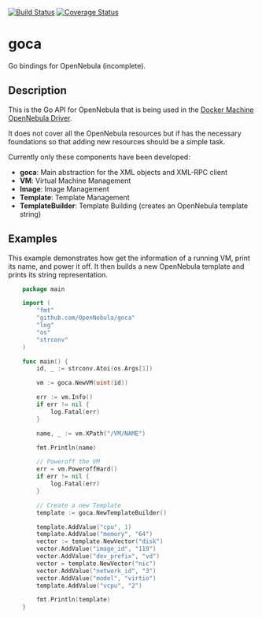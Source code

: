 [![Build Status](https://travis-ci.org/OpenNebula/goca.svg?branch=master)](https://travis-ci.org/OpenNebula/goca)
[![Coverage Status](https://coveralls.io/repos/github/OpenNebula/goca/badge.svg?branch=master)](https://coveralls.io/github/OpenNebula/goca?branch=master)

# goca

Go bindings for OpenNebula (incomplete).

## Description

This is the Go API for OpenNebula that is being used in the [Docker Machine OpenNebula Driver](https://github.com/OpenNebula/docker-machine-opennebula).

It does not cover all the OpenNebula resources but if has the necessary foundations so that adding new resources should be a simple task.

Currently only these components have been developed:

* **goca**: Main abstraction for the XML objects and XML-RPC client
* **VM**: Virtual Machine Management
* **Image**: Image Management
* **Template**: Template Management
* **TemplateBuilder**: Template Building (creates an OpenNebula template string)

## Examples

This example demonstrates how get the information of a running VM, print its name, and power it off. It then builds a new OpenNebula template and prints its string representation.

```go
    package main

    import (
        "fmt"
        "github.com/OpenNebula/goca"
        "log"
        "os"
        "strconv"
    )

    func main() {
        id, _ := strconv.Atoi(os.Args[1])

        vm := goca.NewVM(uint(id))

        err := vm.Info()
        if err != nil {
            log.Fatal(err)
        }

        name, _ := vm.XPath("/VM/NAME")

        fmt.Println(name)

        // Poweroff the VM
        err = vm.PoweroffHard()
        if err != nil {
            log.Fatal(err)
        }

        // Create a new Template
        template := goca.NewTemplateBuilder()

        template.AddValue("cpu", 1)
        template.AddValue("memory", "64")
        vector := template.NewVector("disk")
        vector.AddValue("image_id", "119")
        vector.AddValue("dev_prefix", "vd")
        vector = template.NewVector("nic")
        vector.AddValue("network_id", "3")
        vector.AddValue("model", "virtio")
        template.AddValue("vcpu", "2")

        fmt.Println(template)
    }
```
